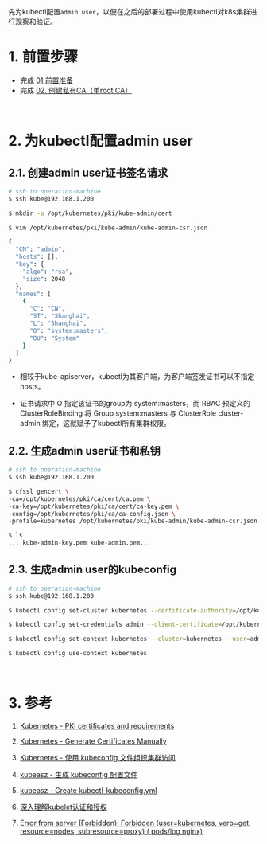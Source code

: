先为kubectl配置`admin user`，以便在之后的部署过程中使用kubectl对k8s集群进行观察和验证。

# 1. 前置步骤

- 完成 [01.前置准备](https://github.com/matribots/k8s-hardcore-deploy-manual/blob/bot-writing/%E9%9D%9E%E9%AB%98%E5%8F%AF%E7%94%A8%E7%89%88/01.%20%E5%89%8D%E7%BD%AE%E5%87%86%E5%A4%87.md)
- 完成 [02. 创建私有CA（单root CA）](https://github.com/matribots/k8s-hardcore-deploy-manual/blob/bot-writing/%E9%9D%9E%E9%AB%98%E5%8F%AF%E7%94%A8%E7%89%88/02.%20%E5%88%9B%E5%BB%BA%E7%A7%81%E6%9C%89CA%EF%BC%88%E5%8D%95root%20CA%EF%BC%89.md)

&nbsp;

# 2. 为kubectl配置admin user

## 2.1. 创建admin user证书签名请求

```bash
# ssh to operation-machine
$ ssh kube@192.168.1.200

$ mkdir -p /opt/kubernetes/pki/kube-admin/cert

$ vim /opt/kubernetes/pki/kube-admin/kube-admin-csr.json
```

```bash
{
  "CN": "admin",
  "hosts": [],
  "key": {
    "algo": "rsa",
    "size": 2048
  },
  "names": [
    {
      "C": "CN",
      "ST": "Shanghai",
      "L": "Shanghai",
      "O": "system:masters",
      "OU": "System"
    }
  ]
}
```

- 相较于kube-apiserver，kubectl为其客户端，为客户端签发证书可以不指定hosts。

- 证书请求中 O 指定该证书的group为 system:masters，而 RBAC 预定义的 ClusterRoleBinding 将 Group system:masters 与 ClusterRole cluster-admin 绑定，这就赋予了kubectl所有集群权限。

## 2.2. 生成admin user证书和私钥

```bash
# ssh to operation-machine
$ ssh kube@192.168.1.200

$ cfssl gencert \
-ca=/opt/kubernetes/pki/ca/cert/ca.pem \
-ca-key=/opt/kubernetes/pki/ca/cert/ca-key.pem \
-config=/opt/kubernetes/pki/ca/ca-config.json \
-profile=kubernetes /opt/kubernetes/pki/kube-admin/kube-admin-csr.json | cfssljson -bare /opt/kubernetes/pki/kube-admin/cert/kube-admin

$ ls 
... kube-admin-key.pem kube-admin.pem...
```

## 2.3. 生成admin user的kubeconfig

```bash
# ssh to operation-machine
$ ssh kube@192.168.1.200

$ kubectl config set-cluster kubernetes --certificate-authority=/opt/kubernetes/pki/ca/cert/ca.pem --embed-certs=true --server=https://192.168.1.204:6443

$ kubectl config set-credentials admin --client-certificate=/opt/kubernetes/pki/kube-admin/cert/kube-admin.pem --embed-certs=true --client-key=/opt/kubernetes/pki/kube-admin/cert/kube-admin-key.pem

$ kubectl config set-context kubernetes --cluster=kubernetes --user=admin

$ kubectl config use-context kubernetes
```

&nbsp;

# 3. 参考

1. [Kubernetes - PKI certificates and requirements](https://kubernetes.io/docs/setup/best-practices/certificates/)

2. [Kubernetes - Generate Certificates Manually](https://kubernetes.io/docs/tasks/administer-cluster/certificates/)

3. [Kubernetes - 使用 kubeconfig 文件组织集群访问](https://kubernetes.io/zh-cn/docs/concepts/configuration/organize-cluster-access-kubeconfig/)

4. [kubeasz - 生成 kubeconfig 配置文件](https://github.com/easzlab/kubeasz/blob/master/docs/setup/01-CA_and_prerequisite.md#%E7%94%9F%E6%88%90-kubeconfig-%E9%85%8D%E7%BD%AE%E6%96%87%E4%BB%B6)

5. [kubeasz - Create kubectl-kubeconfig.yml](https://github.com/easzlab/kubeasz/blob/master/roles/deploy/tasks/create-kubectl-kubeconfig.yml)

6. [深入理解kubelet认证和授权](https://www.cnblogs.com/zhongpan/p/11964017.html)

7. [Error from server (Forbidden): Forbidden (user=kubernetes, verb=get, resource=nodes, subresource=proxy) ( pods/log nginx)](https://www.lhl.zone/virtualization/Kubernetes/81.html)
